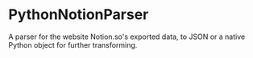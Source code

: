 # PythonNotionParser
 A parser for the website Notion.so's exported data, to JSON or a native Python object for further transforming.
